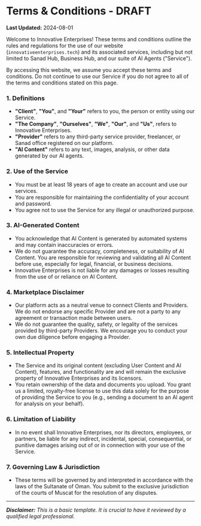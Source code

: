 
# Terms & Conditions - DRAFT

**Last Updated:** 2024-08-01

Welcome to Innovative Enterprises! These terms and conditions outline the rules and regulations for the use of our website (`innovativeenterprises.tech`) and its associated services, including but not limited to Sanad Hub, Business Hub, and our suite of AI Agents ("Service").

By accessing this website, we assume you accept these terms and conditions. Do not continue to use our Service if you do not agree to all of the terms and conditions stated on this page.

### 1. Definitions
- **"Client"**, **"You"**, and **"Your"** refers to you, the person or entity using our Service.
- **"The Company"**, **"Ourselves"**, **"We"**, **"Our"**, and **"Us"**, refers to Innovative Enterprises.
- **"Provider"** refers to any third-party service provider, freelancer, or Sanad office registered on our platform.
- **"AI Content"** refers to any text, images, analysis, or other data generated by our AI agents.

### 2. Use of the Service
- You must be at least 18 years of age to create an account and use our services.
- You are responsible for maintaining the confidentiality of your account and password.
- You agree not to use the Service for any illegal or unauthorized purpose.

### 3. AI-Generated Content
- You acknowledge that AI Content is generated by automated systems and may contain inaccuracies or errors.
- We do not guarantee the accuracy, completeness, or suitability of AI Content. You are responsible for reviewing and validating all AI Content before use, especially for legal, financial, or business decisions.
- Innovative Enterprises is not liable for any damages or losses resulting from the use of or reliance on AI Content.

### 4. Marketplace Disclaimer
- Our platform acts as a neutral venue to connect Clients and Providers. We do not endorse any specific Provider and are not a party to any agreement or transaction made between users.
- We do not guarantee the quality, safety, or legality of the services provided by third-party Providers. We encourage you to conduct your own due diligence before engaging a Provider.

### 5. Intellectual Property
- The Service and its original content (excluding User Content and AI Content), features, and functionality are and will remain the exclusive property of Innovative Enterprises and its licensors.
- You retain ownership of the data and documents you upload. You grant us a limited, royalty-free license to use this data solely for the purpose of providing the Service to you (e.g., sending a document to an AI agent for analysis on your behalf).

### 6. Limitation of Liability
- In no event shall Innovative Enterprises, nor its directors, employees, or partners, be liable for any indirect, incidental, special, consequential, or punitive damages arising out of or in connection with your use of the Service.

### 7. Governing Law & Jurisdiction
- These terms will be governed by and interpreted in accordance with the laws of the Sultanate of Oman. You submit to the exclusive jurisdiction of the courts of Muscat for the resolution of any disputes.

---
***Disclaimer:** This is a basic template. It is crucial to have it reviewed by a qualified legal professional.*

